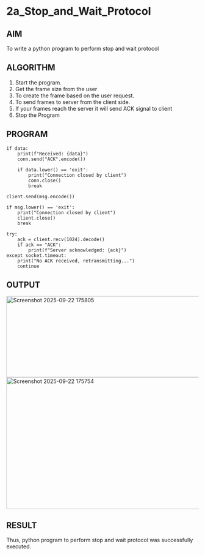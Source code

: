 # 2a_Stop_and_Wait_Protocol
## AIM 
To write a python program to perform stop and wait protocol
## ALGORITHM
1. Start the program.
2. Get the frame size from the user
3. To create the frame based on the user request.
4. To send frames to server from the client side.
5. If your frames reach the server it will send ACK signal to client
6. Stop the Program
## PROGRAM
```
if data:
    print(f"Received: {data}")
    conn.send("ACK".encode())

    if data.lower() == 'exit':  
        print("Connection closed by client")
        conn.close()
        break

client.send(msg.encode())
```

```
if msg.lower() == 'exit':  
    print("Connection closed by client")
    client.close()
    break

try:
    ack = client.recv(1024).decode()
    if ack == "ACK":
        print(f"Server acknowledged: {ack}")
except socket.timeout:
    print("No ACK received, retransmitting...")
    continue  
```
## OUTPUT
<img width="783" height="212" alt="Screenshot 2025-09-22 175805" src="https://github.com/user-attachments/assets/c65b2ac8-d296-43ff-8995-38436def34d5" />

<img width="791" height="345" alt="Screenshot 2025-09-22 175754" src="https://github.com/user-attachments/assets/19a1979d-77b7-4ff2-84b9-409dcd047629" />

## RESULT
Thus, python program to perform stop and wait protocol was successfully executed.
